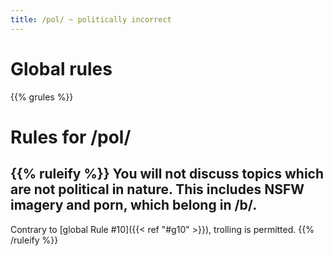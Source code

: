 ```yaml
---
title: /pol/ ~ politically incorrect
---
```


# Global rules

{{% grules %}}


# Rules for /pol/

{{% ruleify %}}
You will not discuss topics which are not political in nature. This includes NSFW imagery and porn, which belong in /b/.
-
Contrary to [global Rule #10]({{< ref "#g10" >}}), trolling is permitted.
{{% /ruleify %}}
